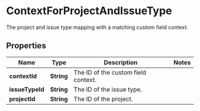 

# ContextForProjectAndIssueType

The project and issue type mapping with a matching custom field context.

## Properties

| Name | Type | Description | Notes |
|------------ | ------------- | ------------- | -------------|
|**contextId** | **String** | The ID of the custom field context. |  |
|**issueTypeId** | **String** | The ID of the issue type. |  |
|**projectId** | **String** | The ID of the project. |  |




